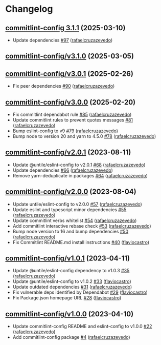 # Changelog

## [commitlint-config 3.1.1](https://github.com/untile/js-configs/releases/tag/commitlint-config/3.1.1) (2025-03-10)
- Update dependencies [\#97](https://github.com/untile/js-configs/pull/97) ([rafaelcruzazevedo](https://github.com/rafaelcruzazevedo))

## [commitlint-config/v3.1.0](https://github.com/untile/js-configs/releases/tag/commitlint-config/v3.1.0) (2025-03-05)

## [commitlint-config/v3.0.1](https://github.com/untile/js-configs/releases/tag/commitlint-config/v3.0.1) (2025-02-26)
- Fix peer dependencies [\#90](https://github.com/untile/js-configs/pull/90) ([rafaelcruzazevedo](https://github.com/rafaelcruzazevedo))

## [commitlint-config/v3.0.0](https://github.com/untile/js-configs/releases/tag/commitlint-config/v3.0.0) (2025-02-20)
- Fix commitlint dependabot rule [\#85](https://github.com/untile/js-configs/pull/85) ([rafaelcruzazevedo](https://github.com/rafaelcruzazevedo))
- Update commitlint rules to prevent quotes messages [\#81](https://github.com/untile/js-configs/pull/81) ([rafaelcruzazevedo](https://github.com/rafaelcruzazevedo))
- Bump eslint-config to v9 [\#79](https://github.com/untile/js-configs/pull/79) ([rafaelcruzazevedo](https://github.com/rafaelcruzazevedo))
- Bump node to version 20 and yarn to 4.5.0 [\#78](https://github.com/untile/js-configs/pull/78) ([rafaelcruzazevedo](https://github.com/rafaelcruzazevedo))

## [commitlint-config/v2.0.1](https://github.com/untile/js-configs/releases/tag/commitlint-config/v2.0.1) (2023-08-11)
- Update @untile/eslint-config to v2.0.1 [\#68](https://github.com/untile/js-configs/pull/68) ([rafaelcruzazevedo](https://github.com/rafaelcruzazevedo))
- Update dependencies [\#66](https://github.com/untile/js-configs/pull/66) ([rafaelcruzazevedo](https://github.com/rafaelcruzazevedo))
- Remove yarn-deduplicate in packages [\#64](https://github.com/untile/js-configs/pull/64) ([rafaelcruzazevedo](https://github.com/rafaelcruzazevedo))

## [commitlint-config/v2.0.0](https://github.com/untile/js-configs/releases/tag/commitlint-config/v2.0.0) (2023-08-04)
- Update untile/eslint-config to v2.0.0 [\#57](https://github.com/untile/js-configs/pull/57) ([rafaelcruzazevedo](https://github.com/rafaelcruzazevedo))
- Update eslint and typescript minor dependencies [\#55](https://github.com/untile/js-configs/pull/55) ([rafaelcruzazevedo](https://github.com/rafaelcruzazevedo))
- Update commitlint verbs whitelist [\#54](https://github.com/untile/js-configs/pull/54) ([rafaelcruzazevedo](https://github.com/rafaelcruzazevedo))
- Add commitlint interactive rebase check [\#53](https://github.com/untile/js-configs/pull/53) ([rafaelcruzazevedo](https://github.com/rafaelcruzazevedo))
- Bump node version to 16 and bump dependencies [\#50](https://github.com/untile/js-configs/pull/50) ([rafaelcruzazevedo](https://github.com/rafaelcruzazevedo))
- Fix Commitlint README.md install instructions [\#40](https://github.com/untile/js-configs/pull/40) ([flaviocastro](https://github.com/flaviocastro))

## [commitlint-config/v1.0.1](https://github.com/untile/js-configs/releases/tag/commitlint-config/v1.0.1) (2023-04-11)
- Update @untile/eslint-config dependency to v1.0.3 [\#35](https://github.com/untile/js-configs/pull/35) ([rafaelcruzazevedo](https://github.com/rafaelcruzazevedo))
- Update @untile/eslint-config to v1.0.2 [\#33](https://github.com/untile/js-configs/pull/33) ([flaviocastro](https://github.com/flaviocastro))
- Update outdated dependencies [\#31](https://github.com/untile/js-configs/pull/31) ([rafaelcruzazevedo](https://github.com/rafaelcruzazevedo))
- Fix vulnerable deps identified by Dependabot [\#29](https://github.com/untile/js-configs/pull/29) ([flaviocastro](https://github.com/flaviocastro))
- Fix Package.json homepage URL [\#28](https://github.com/untile/js-configs/pull/28) ([flaviocastro](https://github.com/flaviocastro))

## [commitlint-config/v1.0.0](https://github.com/untile/js-configs/releases/tag/commitlint-config/v1.0.0) (2023-04-10)
- Update commitlint-config README and eslint-config to v1.0.0 [\#22](https://github.com/untile/js-configs/pull/22) ([rafaelcruzazevedo](https://github.com/rafaelcruzazevedo))
- Add commitlint-config package [\#4](https://github.com/untile/js-configs/pull/4) ([rafaelcruzazevedo](https://github.com/rafaelcruzazevedo))
